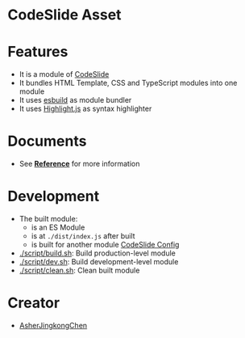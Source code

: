 # CodeSlide Asset

# Features
- It is a module of [CodeSlide](../../)
- It bundles HTML Template, CSS and TypeScript modules into one module
- It uses [esbuild](https://github.com/evanw/esbuild) as module bundler
- It uses [Highlight.js](https://github.com/highlightjs/highlight.js) as syntax highlighter

# Documents
- See [**Reference**](./docs/REFERENCE.md) for more information

# Development
- The built module:
  - is an ES Module
  - is at `./dist/index.js` after built
  - is built for another module [CodeSlide Config](../codeslide-config/)
- [./script/build.sh](./script/build.sh): Build production-level module
- [./script/dev.sh](./script/dev.sh): Build development-level module
- [./script/clean.sh](./script/clean.sh): Clean built module

# Creator
- [AsherJingkongChen](https://github.com/AsherJingkongChen)
